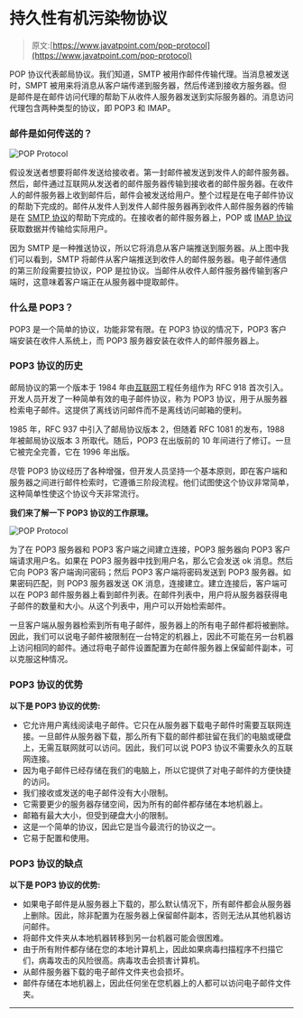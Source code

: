 # 持久性有机污染物协议

> 原文:[https://www.javatpoint.com/pop-protocol](https://www.javatpoint.com/pop-protocol)

POP 协议代表邮局协议。我们知道，SMTP 被用作邮件传输代理。当消息被发送时，SMPT 被用来将消息从客户端传递到服务器，然后传递到接收方服务器。但是邮件是在邮件访问代理的帮助下从收件人服务器发送到实际服务器的。消息访问代理包含两种类型的协议，即 POP3 和 IMAP。

### 邮件是如何传送的？

![POP Protocol](../Images/8a7eff95282dccd84c2b598a4abcc059.png)

假设发送者想要将邮件发送给接收者。第一封邮件被发送到发件人的邮件服务器。然后，邮件通过互联网从发送者的邮件服务器传输到接收者的邮件服务器。在收件人的邮件服务器上收到邮件后，邮件会被发送给用户。整个过程是在电子邮件协议的帮助下完成的。邮件从发件人到发件人邮件服务器再到收件人邮件服务器的传输是在 [SMTP 协议](https://www.javatpoint.com/simple-mail-transfer-protocol)的帮助下完成的。在接收者的邮件服务器上，POP 或 [IMAP 协议](imap-protocol)获取数据并传输给实际用户。

因为 SMTP 是一种推送协议，所以它将消息从客户端推送到服务器。从上图中我们可以看到，SMTP 将邮件从客户端推送到收件人的邮件服务器。电子邮件通信的第三阶段需要拉协议，POP 是拉协议。当邮件从收件人邮件服务器传输到客户端时，这意味着客户端正在从服务器中提取邮件。

### 什么是 POP3？

POP3 是一个简单的协议，功能非常有限。在 POP3 协议的情况下，POP3 客户端安装在收件人系统上，而 POP3 服务器安装在收件人的邮件服务器上。

### POP3 协议的历史

邮局协议的第一个版本于 1984 年由[互联网](https://www.javatpoint.com/internet)工程任务组作为 RFC 918 首次引入。开发人员开发了一种简单有效的电子邮件协议，称为 POP3 协议，用于从服务器检索电子邮件。这提供了离线访问邮件而不是离线访问邮箱的便利。

1985 年，RFC 937 中引入了邮局协议版本 2，但随着 RFC 1081 的发布，1988 年被邮局协议版本 3 所取代。随后，POP3 在出版前的 10 年间进行了修订。一旦它被完全完善，它在 1996 年出版。

尽管 POP3 协议经历了各种增强，但开发人员坚持一个基本原则，即在客户端和服务器之间进行邮件检索时，它遵循三阶段流程。他们试图使这个协议非常简单，这种简单性使这个协议今天非常流行。

**我们来了解一下 POP3 协议的工作原理。**

![POP Protocol](../Images/758f4fd34d76d47d0af12c3bbe421523.png)

为了在 POP3 服务器和 POP3 客户端之间建立连接，POP3 服务器向 POP3 客户端请求用户名。如果在 POP3 服务器中找到用户名，那么它会发送 ok 消息。然后它向 POP3 客户端询问密码；然后 POP3 客户端将密码发送到 POP3 服务器。如果密码匹配，则 POP3 服务器发送 OK 消息，连接建立。建立连接后，客户端可以在 POP3 邮件服务器上看到邮件列表。在邮件列表中，用户将从服务器获得电子邮件的数量和大小。从这个列表中，用户可以开始检索邮件。

一旦客户端从服务器检索到所有电子邮件，服务器上的所有电子邮件都将被删除。因此，我们可以说电子邮件被限制在一台特定的机器上，因此不可能在另一台机器上访问相同的邮件。通过将电子邮件设置配置为在邮件服务器上保留邮件副本，可以克服这种情况。

### POP3 协议的优势

**以下是 POP3 协议的优势:**

*   它允许用户离线阅读电子邮件。它只在从服务器下载电子邮件时需要互联网连接。一旦邮件从服务器下载，那么所有下载的邮件都驻留在我们的电脑或硬盘上，无需互联网就可以访问。因此，我们可以说 POP3 协议不需要永久的互联网连接。
*   因为电子邮件已经存储在我们的电脑上，所以它提供了对电子邮件的方便快捷的访问。
*   我们接收或发送的电子邮件没有大小限制。
*   它需要更少的服务器存储空间，因为所有的邮件都存储在本地机器上。
*   邮箱有最大大小，但受到硬盘大小的限制。
*   这是一个简单的协议，因此它是当今最流行的协议之一。
*   它易于配置和使用。

### POP3 协议的缺点

**以下是 POP3 协议的优势:**

*   如果电子邮件是从服务器上下载的，那么默认情况下，所有邮件都会从服务器上删除。因此，除非配置为在服务器上保留邮件副本，否则无法从其他机器访问邮件。
*   将邮件文件夹从本地机器转移到另一台机器可能会很困难。
*   由于所有附件都存储在您的本地计算机上，因此如果病毒扫描程序不扫描它们，病毒攻击的风险很高。病毒攻击会损害计算机。
*   从邮件服务器下载的电子邮件文件夹也会损坏。
*   邮件存储在本地机器上，因此任何坐在您机器上的人都可以访问电子邮件文件夹。

* * *